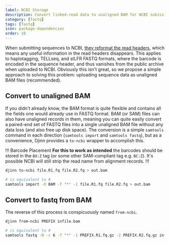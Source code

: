 ```yaml
---
label: NCBI Storage
description: Convert linked-read data to unaligned BAM for NCBI subission
category: [fastq]
tags: [fastq]
icon: package-dependencies
order: 10
---
```


When submitting sequences to NCBI, [they reformat the read headers](https://www.ncbi.nlm.nih.gov/sra/docs/sra-data-formats/),
which means any useful information in the read headers disappears. This applies to haplotagging, TELLseq, and stLFR FASTQ
formats, where the barcode is encoded in the sequence header, and thus vanishes from the public archive when uploaded to
NCBI. Obviously this isn't great, so we propose a simple approach to solving this problem: uploading sequence data as
unaligned BAM files (recommended).

## Convert to unaligned BAM
If you didn't already know, the BAM format is quite flexible and contains all the fields one would already use in FASTQ format.
BAM (or SAM) files can also have unaligned records in them, meaning you can quite easily convert a paired-end set of FASTQ
files into a single unaligned BAM file without any data loss (and also free up disk space). The conversion is a simple
`samtools` command in each direction (`samtools import` and `samtools fastq`), but as a convenience, Djinn provides a `to-ncbi`
wrapper to accomplish this.

!!! Barcode Placement
**For this to work as intended** the barcodes should be stored in the `BX:Z` tag (or some other SAM-compliant tag e.g. `BC:Z`).
It's possible NCBI will still strip the read name from alignment records.
!!!

```bash losslessly convert to unaligned BAM
djinn to-ncbi file.R1.fq file.R2.fq > out.bam

# is equivalent to #
samtools import -O BAM -T "*" -1 file.R1.fq file.R2.fq > out.bam
```

## Convert to fastq from BAM
The reverse of this process is conspicuously named `from-ncbi`.

```bash losslessly convert to fastq from unaligned BAM
djinn from-ncbi PREFIX infile.bam

# is equivalent to #
samtools fastq -N -c 6 -T "*" -1 PREFIX.R1.fq.gz -2 PREFIX.R2.fq.gz infile.bam
```